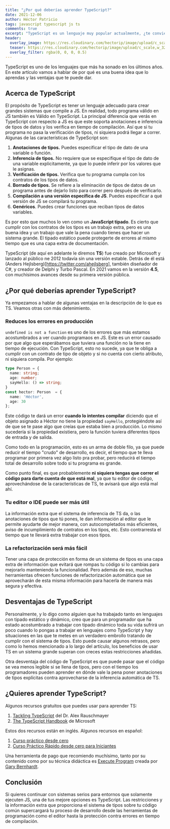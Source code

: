```yaml
---
title: "¿Por qué deberías aprender TypeScript?"
date: 2021-12-06
author: Héctor Patricio
tags: javascript typescript js ts
comments: true
excerpt: "TypeScript es un lenguaje muy popular actualmente, ¿te conviene aprenderlo? Veamos algunas características y desventajas para ayudarte a decidir."
header:
  overlay_image: https://res.cloudinary.com/hectorip/image/upload/c_scale,w_1120/v1638857085/dominik-lange-Lej_oqHljbk-unsplash_gxaixe.jpg
  teaser: https://res.cloudinary.com/hectorip/image/upload/c_scale,w_320/v1638857085/dominik-lange-Lej_oqHljbk-unsplash_gxaixe.jpg
  overlay_filter: rgba(0, 0, 0, 0.5)
---
```


TypeScript es uno de los lenguajes que más ha sonado en los últimos años. En este artículo vamos a hablar de por qué es una buena idea que lo aprendas y las ventajas que te puede dar.

## Acerca de TypeScript

El propósito de TypeScript es tener un lenguaje adecuado para crear grandes sistemas que compile a JS. En realidad, todo programa válido en JS también es Válido en TypeScript. La principal diferencia que verás en TypeScript con respecto a JS es que este soporta anotaciones e inferencia de tipos de datos y los verifica en tiempo de compilación. Así que si tu programa no pasa la verificación de tipos, ni siquiera podrá llegar a correr. Algunas de las características de TypeScript son:

1. **Anotaciones de tipos.** Puedes especificar el tipo de dato de una variable o función.
2. **Inferencia de tipos.** No requiere que se especifique el tipo de dato de una variable explicitamente, ya que lo puede inferir por los valores que le asignas.
3. **Verificación de tipos.** Verifica que tu programa cumpla con los contratos de los tipos de datos.
4. **Borrado de tipos.** Se refiere a la eliminación de tipos de datos de un programa antes de dejarlo listo para correr pero después de verificarlo.
5. **Compilación a una versión específica de JS**. Puedes especificar a qué versión de JS se compilará tu programa.
6. **Genéricos**. Puedes crear funciones que reciban tipos de datos variables.

Es por esto que muchos lo ven como un **JavaScript tipado**. Es cierto que cumplir con los contratos de los tipos es un trabajo extra, pero es una buena idea y un trabajo que vale la pena cuando tienes que hacer un sistema grande. El tipado estático puede protegerte de errores al mismo tiempo que es una capa extra de documentación.

TypeScript (de aquí en adelante le diremos **TS**) fue creado por Microsoft y lanzado al público ne 2012 todavía sin una versión estable. Detrás de él está (Anders Hejlsberg)[https://twitter.com/ahejlsberg], también diseñador de C#, y creador de Delphi y Turbo Pascal. En 2021 vamos en la versión **4.5**, con muchísimos avances desde su primera versión pública.

## ¿Por qué deberías aprender TypeScript?

Ya empezamos a hablar de algunas ventajas en la descripción de lo que es TS. Veamos otras con más detenimiento.

### Reduces los errores en producción

`undefined is not a function` es uno de los errores que más estamos acostumbrados a ver cuando programaos en JS. Este es un error causado por que algo que esperábamos que tuviera una función no la tiene en tiempo de ejecución. Con TypeScript, esto no sucede, ya que te obliga a cumplir con un contrato de tipo de objeto y si no cuenta con cierto atributo, ni siquiera compila. Por ejemplo:

```ts
type Person = {
  name: string;
  age: number;
  sayHello: () => string;
}
const hector: Person  = {
  name: 'Héctor',
  age: 30
};
```

Este código te dará un error **cuando lo intentes compilar** diciendo que el objeto asignado a Héctor no tiene la propiedad ```sayHello```, protegiéndote así de que se te pase algo que creías que estaba bien a producción. Lo mismo sucedería si la propiedad existiera, pero la función tuviera diferentes tipos de entrada y de salida.

Como todo en la programación, esto es un arma de doble filo, ya que puede reducir el tiempo "crudo" de desarrollo, es decir, el tiempo que te lleva programar por primera vez algo listo pra probar, pero reducirá el tiempo total de desarrollo sobre todo si tu programa es grande.

Como punto final, es que probablemente **ni siquiera tengas que correr el código para darte cuenta de que está mal**, ya que tu editor de código, aprovechándose de la características de TS, te avisará que algo está mal ahí.

### Tu editor o IDE puede ser más útil

La información extra que el sistema de inferencia de TS da, o las anotaciones de tipos que tú pones, le dan información al editor que le permite ayudarte de mejor manera, con autocompletados más eficientes, aviso de incumplimiento de contratos en los tipos, etc. Esto contrarresta el tiempo que te llevará extra trabajar con esos tipos.

### La refactorización será más fácil

Tener una capa de protección en forma de un sistema de tipos es una capa extra de información que evitará que rompas tu código si lo cambias para mejorarlo manteniendo la funcionalidad. Pero además de eso, muchas herramientas ofrecen funciones de refactorización automática que se aprovecharán de esta misma información para hacerla de manera más segura y efectiva.

## Desventajas de TypeScript

Personalmente, y lo digo como alguien que ha trabajado tanto en lenguajes con tipado estático y dinámico, creo que para un programador que ha estado acostumbrado a trabajar con tipado dinámico toda su vida sufrirá un poco cuando lo pongas a trabajar en lenguajes como TypeScript y hay situaciones en las que te metes en un verdadero embrollo tratando de cumplir con el sistema de tipos. Esto puede causar algunos retrasos, pero como lo hemos mencionado a lo largo del artículo, los beneficios de usar TS en un sistema grande superan con creces estas restricciones añadidas.

Otra desventaja del código de TypeScript es que puede pasar que el código se vea menos legible si se llena de tipos, pero con el tiempo los programadores pueden aprender en dónde vale la pena poner anotaciones de tipos explícitas contra aprovecharse de la inferencia automática de TS.

## ¿Quieres aprender TypeScript?

Algunos recursos gratuitos que puedes usar para aprender TS:

1. [Tackling TypeScript](https://exploringjs.com/tackling-ts/toc.html) del Dr. Alex Rauschmayer
2. [The TypeScript Handbook](https://www.typescriptlang.org/docs/handbook/intro.html) de Microsoft

Estos dos recursos están en inglés. Algunos recursos en español:

1. [Curso práctico desde cero](https://www.youtube.com/watch?v=8fnhN1HRPB4)
2. [Curso Práctico Rápido desde cero para Iniciantes](https://www.youtube.com/watch?v=Xxqh0RoWxNc)

Una herramienta de pago que recomiendo muchísimo, tanto por su contenido como por su técnica didáctica es [Execute Program](https://www.executeprogram.com/) creada por [Gary Bernhardt](https://destroyallsoftware.com).

## Conclusión

Si quieres continuar con sistemas serios para entornos que solamente ejecuten JS, una de tus mejore opciones es TypeScript. Las restricciones y la información extra que proporciona el sistema de tipos sobre tu código común supercargará tu proceso de desarrollo desde las herramientas de programación como el editor hasta la protección contra errores en tiempo de compilación.
